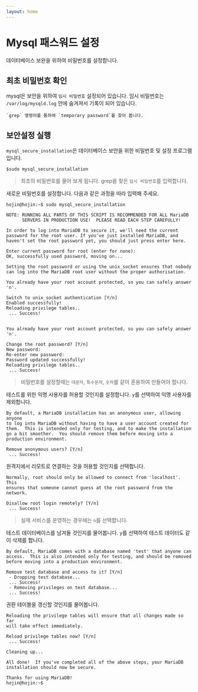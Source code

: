 ```yaml
---
layout: home
---
```


# Mysql 패스워드 설정
데이터베이스 보완을 위하여 비밀번호를 설정합니다.

## 최초 비밀번호 확인

mysql은 보안을 위하여 `임시 비밀번호` 설정되어 있습니다. 임시 비밀번호는 `/var/log/mysqld.log` 안에 숨겨져서 기록이 되어 있습니다.

```
`grep` 명령어를 통하여 `temporary password`를 찾아 봅니다.
```

## 보안설정 실행
`mysql_secure_installation`은 데이터베이스 보안을 위한 비밀번호 및 설정 프로그램입니다. 

```
$sudo mysql_secure_installation 
```
> 최초의 비밀번호를 물어 보게 됩니다. grep을 찾은 `임시 비밀번호`를 입력합니다.


새로운 비밀번호를 설정합니다. 다음과 같은 과정을 따라 입력해 주세요.

```
hojin@hojin:~$ sudo mysql_secure_installation

NOTE: RUNNING ALL PARTS OF THIS SCRIPT IS RECOMMENDED FOR ALL MariaDB
      SERVERS IN PRODUCTION USE!  PLEASE READ EACH STEP CAREFULLY!

In order to log into MariaDB to secure it, we'll need the current
password for the root user. If you've just installed MariaDB, and
haven't set the root password yet, you should just press enter here.

Enter current password for root (enter for none):
OK, successfully used password, moving on...

Setting the root password or using the unix_socket ensures that nobody
can log into the MariaDB root user without the proper authorisation.

You already have your root account protected, so you can safely answer 'n'.

Switch to unix_socket authentication [Y/n]
Enabled successfully!
Reloading privilege tables..
 ... Success!


You already have your root account protected, so you can safely answer 'n'.

Change the root password? [Y/n]
New password:
Re-enter new password:
Password updated successfully!
Reloading privilege tables..
 ... Success!
```
> 비밀번호를 설정할때는 `대문자`, `특수문자`, `숫자`를 같이 혼용하여 만들어야 합니다.

테스트를 위한 익명 사용자를 허용할 것인지를 설정합니다. `y`를 선택하여 익명 사용자를 제외합니다.
```
By default, a MariaDB installation has an anonymous user, allowing anyone
to log into MariaDB without having to have a user account created for
them.  This is intended only for testing, and to make the installation
go a bit smoother.  You should remove them before moving into a
production environment.

Remove anonymous users? [Y/n]
 ... Success!
```

원격지에서 리모트로 연결하는 것을 허용할 것인지를 선택합니다.
```
Normally, root should only be allowed to connect from 'localhost'.  This
ensures that someone cannot guess at the root password from the network.

Disallow root login remotely? [Y/n]
 ... Success!
```
> 실제 서비스를 운영하는 경우에는 `n`를 선택합니다.


테스트 데이터베이스를 남겨둘 것인지를 물어봅니다. `y`를 선택하여 테스트 데이터도 같이 삭제를 합니다. 
```
By default, MariaDB comes with a database named 'test' that anyone can
access.  This is also intended only for testing, and should be removed
before moving into a production environment.

Remove test database and access to it? [Y/n]
 - Dropping test database...
 ... Success!
 - Removing privileges on test database...
 ... Success!
```

권환 테이블을 갱신할 것인지를 물어봅니다.
```
Reloading the privilege tables will ensure that all changes made so far
will take effect immediately.

Reload privilege tables now? [Y/n]
 ... Success!

Cleaning up...

All done!  If you've completed all of the above steps, your MariaDB
installation should now be secure.

Thanks for using MariaDB!
hojin@hojin:~$
```

